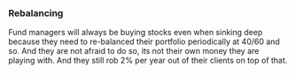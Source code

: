 ### Rebalancing
Fund managers will always be buying stocks even when sinking deep because they need to re-balanced their portfolio periodically at 40/60 and so. And they are not afraid to do so, its not their own money they are playing with.  And they still rob 2% per year out of their clients on top of that.  


